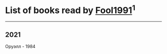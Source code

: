 # List of books read by [Fool1991](http://vk.com/id178903487)<sup>1</sup>
---

## 2021

Оруэлл - 1984



